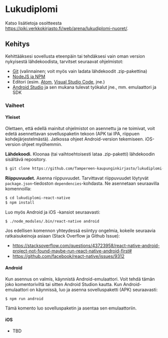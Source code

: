 # Lukudiplomi

Katso lisätietoja osoitteesta <https://piki.verkkokirjasto.fi/web/arena/lukudiplomi-nuoret/>.

## Kehitys

Kehittääksesi sovellusta eteenpäin tai tehdäksesi vain oman version nykyisestä lähdekoodista, tarvitset seuraavat ohjelmistot:

- [Git](https://git-scm.com) (valinnainen; voit myös vain ladata lähdekoodit .zip-pakettina)
- [NodeJS ja NPM](https://nodejs.org/en/)
- Editori (esim. [Atom](https://atom.io), [Visual Studio Code](https://code.visualstudio.com), jne.)
- [Android Studio](https://developer.android.com/studio) ja sen mukana tulevat työkalut jne., mm. emulaattori ja SDK

### Vaiheet

#### Yleiset

Olettaen, että edellä mainitut ohjelmistot on asennettu ja ne toimivat, voit edetä asennettavan sovelluspaketin tekoon (APK tai IPA, riippuen kohdejärjestelmästä). Jatkossa ohjeet Android-version tekemiseen. iOS-version ohjeet myöhemmin.

**Lähdekoodi.** Kloonaa (tai vaihtoehtoisesti lataa .zip-paketti) lähdekoodin sisältävä repository.

```bash
$ git clone https://github.com/Tampereen-kaupunginkirjasto/lukudiplomi-react-native.git
```

**Riippuvuudet.** Asenna riippuvuudet. Tarvittavat riippuvuudet löytyvät `package.json`-tiedoston `dependencies`-kohdasta. Ne asennetaan seuraavilla komennoilla:

```bash
$ cd lukudiplomi-react-native
$ npm install
```

Luo myös Android ja iOS -kansiot seuraavasti:

```bash
$ ./node_modules/.bin/react-native android
```

Jos edellisen komennon yhteydessä esiintyy ongelmia, kokeile seuraavia ratkaisukeinoja asiaan (Stack Overflow ja Github Issue):

- https://stacksoverflow.com/questions/43723958/react-native-android-project-not-found-maybe-run-react-native-android-first#
- https://github.com/facebook/react-native/issues/9312

#### Android

Kun asennus on valmis, käynnistä Android-emulaattori. Voit tehdä tämän joko komentoriviltä tai sitten Android Studion kautta. Kun Android-emulaattori on käynnissä, luo ja asenna sovelluspaketti (APK) seuraavasti:

```bash
$ npm run android
```

Tämä komento luo sovelluspaketin ja asentaa sen emulaattoriin.

#### iOS

- TBD